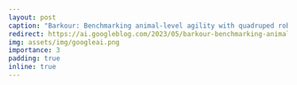 ```yaml
---
layout: post
caption: "Barkour: Benchmarking animal-level agility with quadruped robots"
redirect: https://ai.googleblog.com/2023/05/barkour-benchmarking-animal-level.html
img: assets/img/googleai.png
importance: 3
padding: true
inline: true
---
```

